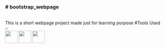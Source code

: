 <h3><b># bootstrap_webpage</b></h3><br>
This is a short webpage project made just for learning purpose

</h3>#Tools Used :- </h3><br>
<img src='https://upload.wikimedia.org/wikipedia/commons/b/b2/Bootstrap_logo.svg' height='40' width='40'>
<img src='https://upload.wikimedia.org/wikipedia/commons/6/61/HTML5_logo_and_wordmark.svg' height='40' width='40'>
<img src='https://upload.wikimedia.org/wikipedia/commons/d/d5/CSS3_logo_and_wordmark.svg' height='40' width='40'>
